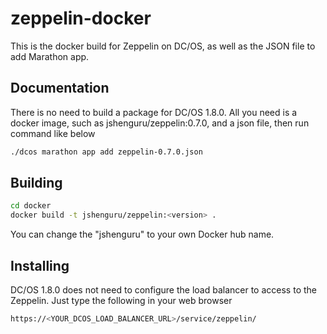 # zeppelin-docker

This is the docker build for Zeppelin on DC/OS, as well as the JSON file to add Marathon app.

## Documentation

There is no need to build a package for DC/OS 1.8.0. All you need is a docker image, such as jshenguru/zeppelin:0.7.0, and a json file, then run command like below

```sh
./dcos marathon app add zeppelin-0.7.0.json
```

## Building

```sh
cd docker
docker build -t jshenguru/zeppelin:<version> .
```
You can change the "jshenguru" to your own Docker hub name.

## Installing

DC/OS 1.8.0 does not need to configure the load balancer to access to the Zeppelin. Just type the following in your web browser

```sh
https://<YOUR_DCOS_LOAD_BALANCER_URL>/service/zeppelin/
```

